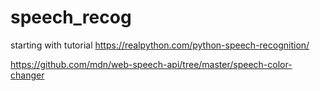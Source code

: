 # speech_recog

starting with tutorial
https://realpython.com/python-speech-recognition/



https://github.com/mdn/web-speech-api/tree/master/speech-color-changer
